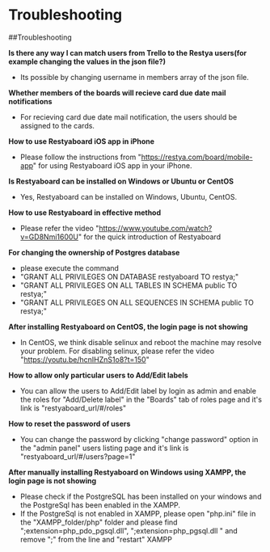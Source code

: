 # Troubleshooting

##Troubleshooting

**Is there any way I can match users from Trello to the Restya users(for example changing the values in the json file?)**

* Its possible by changing username in members array of the json file.

**Whether members of the boards will recieve card due date mail notifications** 

* For recieving card due date mail notification, the users should be assigned to the cards.

**How to use Restyaboard iOS app in iPhone**

* Please follow the instructions from "https://restya.com/board/mobile-app" for using Restyaboard iOS app in your iPhone.

**Is Restyaboard can be installed on Windows or Ubuntu or CentOS**

* Yes, Restyaboard can be installed on Windows, Ubuntu, CentOS.

**How to use Restyaboard in effective method**

* Please refer the video "https://www.youtube.com/watch?v=GD8Nmi1600U" for the quick introduction of Restyaboard 

**For changing the ownership of Postgres database**

* please execute the command 
* "GRANT ALL PRIVILEGES ON DATABASE restyaboard TO restya;"
* "GRANT ALL PRIVILEGES ON ALL TABLES IN SCHEMA public TO restya;"
* "GRANT ALL PRIVILEGES ON ALL SEQUENCES IN SCHEMA public TO restya;"


**After installing Restyaboard on CentOS, the login page is not showing** 

* In CentOS, we think disable selinux and reboot the machine may resolve your problem. For disabling selinux, please refer the video "https://youtu.be/hcnIHZnS1o8?t=150"

**How to allow only particular users to Add/Edit labels**

* You can allow the users to Add/Edit label by login as admin and enable the roles for "Add/Delete label" in the "Boards" tab of roles page and it's link is "restyaboard_url/#/roles"

**How to reset the password of users**

* You can change the password by clicking "change password" option in the "admin panel" users listing page and it's link is "restyaboard_url/#/users?page=1"

**After manually installing Restyaboard on Windows using XAMPP, the login page is not showing** 

* Please check if the PostgreSQL has been installed on your windows and the PostgreSql has been enabled in the XAMPP.
* If the PostgreSql is not enabled in XAMPP, please open "php.ini" file in the "XAMPP_folder/php" folder and please find ";extension=php_pdo_pgsql.dll", ";extension=php_pgsql.dll
" and remove ";" from the line and "restart" XAMPP
